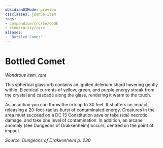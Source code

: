 ```yaml
---
obsidianUIMode: preview
cssclasses: json5e-item
tags:
- compendium/src/5e/dodk
- item/rarity/rare
aliases: 
- "Bottled Comet"
---
```

# Bottled Comet
*Wondrous item, rare*  


This spherical glass orb contains an ignited delerium shard hovering gently within. Electrical currents of yellow, green, and purple energy streak from the crystal and cascade along the glass, rendering it warm to the touch.

As an action you can throw the orb up to 30 feet. It shatters on impact, releasing a 20-foot-radius burst of contaminated energy. Creatures in the area must succeed on a DC 15 Constitution save or take (`8d6`) necrotic damage, and take one level of contamination. In addition, an arcane anomaly (see Dungeons of Drakkenheim) occurs, centred on the point of impact.

*Source: Dungeons of Drakkenheim p. 230*
